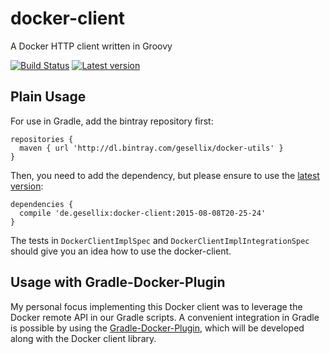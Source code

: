 # docker-client

A Docker HTTP client written in Groovy

[![Build Status](https://travis-ci.org/gesellix/docker-client.svg)](https://travis-ci.org/gesellix/docker-client)
[![Latest version](https://api.bintray.com/packages/gesellix/docker-utils/docker-client/images/download.svg) ](https://bintray.com/gesellix/docker-utils/docker-client/_latestVersion)

## Plain Usage

For use in Gradle, add the bintray repository first:

```
repositories {
  maven { url 'http://dl.bintray.com/gesellix/docker-utils' }
}
```

Then, you need to add the dependency, but please ensure to use the [latest version](https://bintray.com/gesellix/docker-utils/docker-client/_latestVersion):

```
dependencies {
  compile 'de.gesellix:docker-client:2015-08-08T20-25-24'
}
```

The tests in `DockerClientImplSpec` and `DockerClientImplIntegrationSpec` should give you an idea how to use the docker-client.

## Usage with Gradle-Docker-Plugin

My personal focus implementing this Docker client was to leverage the Docker remote API in our Gradle scripts.
A convenient integration in Gradle is possible by using the [Gradle-Docker-Plugin](https://github.com/gesellix/gradle-docker-plugin),
which will be developed along with the Docker client library.
